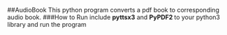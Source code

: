 ##AudioBook
This python program converts a pdf book to corresponding audio book.
###How to Run
 include <strong> pyttsx3</strong> and <strong> PyPDF2 </strong> to your python3 library
 and run the program